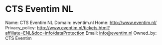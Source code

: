 
# CTS Eventim NL

Name: CTS Eventim NL
Domain: eventim.nl
Home: http://www.eventim.nl/
Privacy_policy: http://www.eventim.nl/tickets.html?affiliate=ENL&doc=info/dataProtection
Email: info@eventim.nl
Owned_by: CTS Eventim
